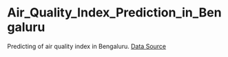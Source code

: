 # Air_Quality_Index_Prediction_in_Bengaluru
Predicting of air quality index in Bengaluru.
[Data Source](https://en.tutiempo.net/)

